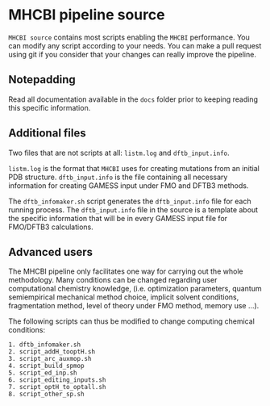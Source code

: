 # MHCBI pipeline source


`MHCBI source` contains most scripts enabling the `MHCBI` performance. You can modify any script according to your needs. You can make a pull request using git if you consider that your changes can really improve the pipeline.

## Notepadding

Read all documentation available in the `docs` folder prior to keeping reading this specific information.

## Additional files

Two files that are not scripts at all: `listm.log` and `dftb_input.info`.

`listm.log` is the format that `MHCBI` uses for creating mutations from an initial PDB structure.
`dftb_input.info` is the file containing all necessary information for creating GAMESS input under FMO and DFTB3 methods.

The `dftb_infomaker.sh` script generates the `dftb_input.info` file for each running process. The `dftb_input.info` file in the source is a template about the specific information that will be in every GAMESS input file for FMO/DFTB3 calculations.

## Advanced users

The MHCBI pipeline only facilitates one way for carrying out the whole methodology. Many conditions can be changed regarding user computational chemistry knowledge, (i.e. optimization parameters, quantum semiempirical mechanical method choice, implicit solvent conditions, fragmentation method, level of theory under FMO method, memory use ...).

The following scripts can thus be modified to change computing chemical conditions:

    1. dftb_infomaker.sh
    2. script_addH_tooptH.sh
    3. script_arc_auxmop.sh
    4. script_build_spmop
    5. script_ed_inp.sh
    6. script_editing_inputs.sh
    7. script_optH_to_optall.sh
    8. script_other_sp.sh
